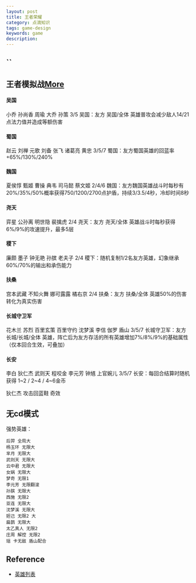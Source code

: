```yaml
---
layout: post
title: 王者荣耀
category: 点滴知识
tags: game-design
keywords: game
description: 
---
```


## ``

## 王者模拟战[More](https://pvp.qq.com/wzmnz/index.html)

#### 吴国
小乔 孙尚香 周瑜 大乔 孙策
3/5 吴国：友方 吴国/全体 英雄普攻会减少敌人14/21点法力值并造成等额伤害
#### 蜀国
赵云 刘禅 元歌 刘备 张飞 诸葛亮 黄忠
3/5/7 蜀国：友方蜀国英雄的回蓝率+65%/130%/240%
#### 魏国
夏侯惇 甄姬 曹操 典韦 司马懿 蔡文姬
2/4/6 魏国：友方魏国英雄战斗时每秒有20%/35%/50%概率获得750/1200/2700点护盾，持续3/3.5/4秒，冷却时间8秒
#### 尧天
弈星 公孙离 明世隐 裴擒虎
2/4 尧天：友方 尧天/全体 英雄战斗时每秒获得6%/9%的攻速提升，最多5层
#### 稷下
廉颇 墨子 钟无艳 孙膑 老夫子
2/4 稷下：随机复制1/2名友方英雄，幻象继承60%/70%的输出和承伤能力
#### 扶桑
宫本武藏 不知火舞 娜可露露 橘右京
2/4 扶桑：友方 扶桑/全体 英雄50%的伤害转化为真实伤害
#### 长城守卫军
花木兰 苏烈 百里玄策 百里守约 沈梦溪 李信 伽罗 盾山
3/5/7 长城守卫军：友方 长城/长城/全体 英雄，阵亡后为友方存活的所有英雄增加7%/8%/9%的基础属性（仅本回合生效，可叠加）
#### 长安
李白 狄仁杰 武则天 程咬金 李元芳 钟馗 上官婉儿
3/5/7 长安：每回合结算时随机获得 1~2 / 2~4 / 4~6金币

狄仁杰 攻击回蓝鞋 奇效

## 无cd模式

强势英雄：

```
后羿 全局大
杨玉环 无限大
芈月 无限大
武则天 无限大
云中君 无限大
女娲 无限大
梦奇 无限1
李元芳 无限翻滚
孙膑 无限大
西施 无限2
亚连 无限大
沈梦溪 无限大
妲己 无限2 大
扁鹊 无限大
太乙真人 无限2
庄周 解控 无限2
瑶 卡无敌 盾山配合
```

## Reference

* [英雄列表](http://pvp.qq.com/web201605/herolist.shtml)